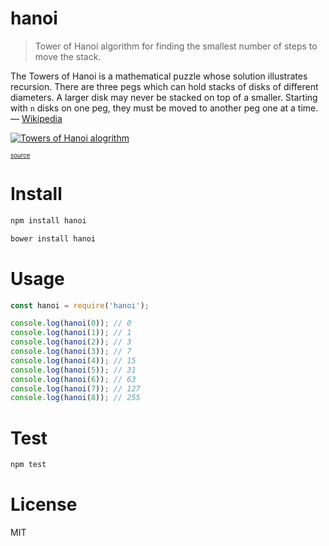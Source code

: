 # hanoi

> Tower of Hanoi algorithm for finding the smallest number of steps to move the stack.

The Towers of Hanoi is a mathematical puzzle whose solution illustrates recursion. There are three pegs which can hold stacks of disks of different diameters. A larger disk may never be stacked on top of a smaller. Starting with `n` disks on one peg, they must be moved to another peg one at a time. — [Wikipedia](https://en.wikipedia.org/wiki/Recursion_(computer_science)#Towers_of_Hanoi)

[![Towers of Hanoi alogrithm](https://upload.wikimedia.org/wikipedia/commons/6/60/Tower_of_Hanoi_4.gif)](https://en.wikipedia.org/wiki/Tower_of_Hanoi)

<sup><sub>[source](https://en.wikipedia.org/wiki/Tower_of_Hanoi)</sub></sup>

# Install

```bash
npm install hanoi
```

```bash
bower install hanoi
```

# Usage

```javascript
const hanoi = require('hanoi');

console.log(hanoi(0)); // 0
console.log(hanoi(1)); // 1
console.log(hanoi(2)); // 3
console.log(hanoi(3)); // 7
console.log(hanoi(4)); // 15
console.log(hanoi(5)); // 31
console.log(hanoi(6)); // 63
console.log(hanoi(7)); // 127
console.log(hanoi(8)); // 255
```

# Test

```bash
npm test
```

# License

MIT
